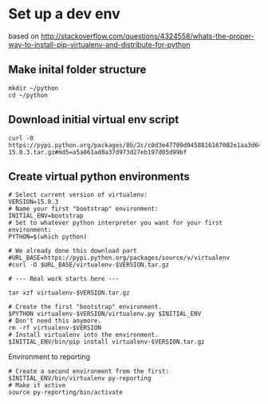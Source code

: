 

# Set up a dev env

based on 
http://stackoverflow.com/questions/4324558/whats-the-proper-way-to-install-pip-virtualenv-and-distribute-for-python

## Make inital folder structure

~~~
mkdir ~/python
cd ~/python
~~~~

## Download initial virtual env script

~~~
curl -0 https://pypi.python.org/packages/8b/2c/c0d3e47709d0458816167002e1aa3d64d03bdeb2a9d57c5bd18448fd24cd/virtualenv-15.0.3.tar.gz#md5=a5a061ad8a37d973d27eb197d05d99bf
~~~

## Create virtual python environments

~~~
# Select current version of virtualenv:
VERSION=15.0.3
# Name your first "bootstrap" environment:
INITIAL_ENV=bootstrap
# Set to whatever python interpreter you want for your first environment:
PYTHON=$(which python)

# We already done this download part
#URL_BASE=https://pypi.python.org/packages/source/v/virtualenv
#curl -O $URL_BASE/virtualenv-$VERSION.tar.gz

# --- Real work starts here ---

tar xzf virtualenv-$VERSION.tar.gz

# Create the first "bootstrap" environment.
$PYTHON virtualenv-$VERSION/virtualenv.py $INITIAL_ENV
# Don't need this anymore.
rm -rf virtualenv-$VERSION
# Install virtualenv into the environment.
$INITIAL_ENV/bin/pip install virtualenv-$VERSION.tar.gz

~~~

Environment to reporting

~~~
# Create a second environment from the first:
$INITIAL_ENV/bin/virtualenv py-reporting
# Make it active
source py-reporting/bin/activate
~~~